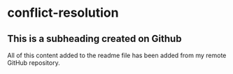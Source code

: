 # conflict-resolution
## This is a subheading created on Github

  All of this content added to the readme file has been added from my remote GitHub repository.
